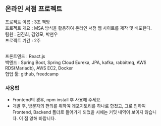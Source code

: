 ## 온라인 서점 프로젝트
프로젝트 이름 : 3조 책방  
프로젝트 개요 : MSA 방식을 활용하여 온라인 서점 웹 사이트를 제작 및 배포한다.  
팀원 : 권진희, 김영모, 박현우   
프로젝트 기간 : 2주  
<br/>

프론트엔드 : React.js  
백엔드 : Spring Boot, Spring Cloud Eureka, JPA, kafka, rabbitmq, AWS RDS(Mariadb), AWS EC2, Docker   
협업 툴: github, freedcamp

### 사용법
- Frontend의 경우, npm install 후 사용해 주세요.
- 개발 후, 방문자의 편의를 위하여 레포지토리를 하나로 합쳤고, 그로 인하여 Frontend, Backend 폴더로 들어가게 되었을 시에는 커밋 내역이 보이지 않습니다. 이 점 양해 바랍니다.
